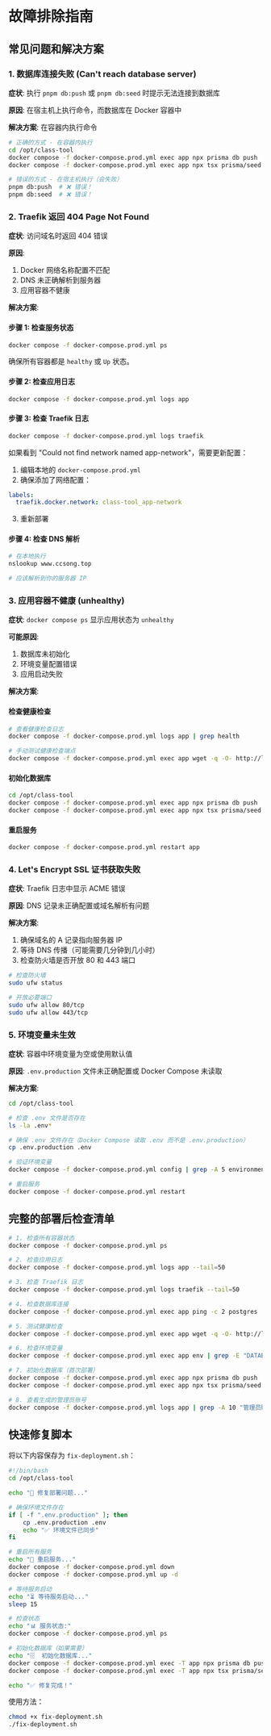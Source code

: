 # 故障排除指南

## 常见问题和解决方案

### 1. 数据库连接失败 (Can't reach database server)

**症状**: 执行 `pnpm db:push` 或 `pnpm db:seed` 时提示无法连接到数据库

**原因**: 在宿主机上执行命令，而数据库在 Docker 容器中

**解决方案**: 在容器内执行命令

```bash
# 正确的方式 - 在容器内执行
cd /opt/class-tool
docker compose -f docker-compose.prod.yml exec app npx prisma db push
docker compose -f docker-compose.prod.yml exec app npx tsx prisma/seed.ts

# 错误的方式 - 在宿主机执行（会失败）
pnpm db:push  # ❌ 错误！
pnpm db:seed  # ❌ 错误！
```

### 2. Traefik 返回 404 Page Not Found

**症状**: 访问域名时返回 404 错误

**原因**:

1. Docker 网络名称配置不匹配
2. DNS 未正确解析到服务器
3. 应用容器不健康

**解决方案**:

#### 步骤 1: 检查服务状态

```bash
docker compose -f docker-compose.prod.yml ps
```

确保所有容器都是 `healthy` 或 `Up` 状态。

#### 步骤 2: 检查应用日志

```bash
docker compose -f docker-compose.prod.yml logs app
```

#### 步骤 3: 检查 Traefik 日志

```bash
docker compose -f docker-compose.prod.yml logs traefik
```

如果看到 "Could not find network named app-network"，需要更新配置：

1. 编辑本地的 `docker-compose.prod.yml`
2. 确保添加了网络配置：

```yaml
labels:
  traefik.docker.network: class-tool_app-network
```

3. 重新部署

#### 步骤 4: 检查 DNS 解析

```bash
# 在本地执行
nslookup www.ccsong.top

# 应该解析到你的服务器 IP
```

### 3. 应用容器不健康 (unhealthy)

**症状**: `docker compose ps` 显示应用状态为 `unhealthy`

**可能原因**:

1. 数据库未初始化
2. 环境变量配置错误
3. 应用启动失败

**解决方案**:

#### 检查健康检查

```bash
# 查看健康检查日志
docker compose -f docker-compose.prod.yml logs app | grep health

# 手动测试健康检查端点
docker compose -f docker-compose.prod.yml exec app wget -q -O- http://localhost:3000/api/health
```

#### 初始化数据库

```bash
cd /opt/class-tool
docker compose -f docker-compose.prod.yml exec app npx prisma db push
docker compose -f docker-compose.prod.yml exec app npx tsx prisma/seed.ts
```

#### 重启服务

```bash
docker compose -f docker-compose.prod.yml restart app
```

### 4. Let's Encrypt SSL 证书获取失败

**症状**: Traefik 日志中显示 ACME 错误

**原因**: DNS 记录未正确配置或域名解析有问题

**解决方案**:

1. 确保域名的 A 记录指向服务器 IP
2. 等待 DNS 传播（可能需要几分钟到几小时）
3. 检查防火墙是否开放 80 和 443 端口

```bash
# 检查防火墙
sudo ufw status

# 开放必要端口
sudo ufw allow 80/tcp
sudo ufw allow 443/tcp
```

### 5. 环境变量未生效

**症状**: 容器中环境变量为空或使用默认值

**原因**: `.env.production` 文件未正确配置或 Docker Compose 未读取

**解决方案**:

```bash
cd /opt/class-tool

# 检查 .env 文件是否存在
ls -la .env*

# 确保 .env 文件存在（Docker Compose 读取 .env 而不是 .env.production）
cp .env.production .env

# 验证环境变量
docker compose -f docker-compose.prod.yml config | grep -A 5 environment

# 重启服务
docker compose -f docker-compose.prod.yml restart
```

## 完整的部署后检查清单

```bash
# 1. 检查所有容器状态
docker compose -f docker-compose.prod.yml ps

# 2. 检查应用日志
docker compose -f docker-compose.prod.yml logs app --tail=50

# 3. 检查 Traefik 日志
docker compose -f docker-compose.prod.yml logs traefik --tail=50

# 4. 检查数据库连接
docker compose -f docker-compose.prod.yml exec app ping -c 2 postgres

# 5. 测试健康检查
docker compose -f docker-compose.prod.yml exec app wget -q -O- http://localhost:3000/api/health

# 6. 检查环境变量
docker compose -f docker-compose.prod.yml exec app env | grep -E "DATABASE_URL|BETTER_AUTH"

# 7. 初始化数据库（首次部署）
docker compose -f docker-compose.prod.yml exec app npx prisma db push
docker compose -f docker-compose.prod.yml exec app npx tsx prisma/seed.ts

# 8. 查看生成的管理员账号
docker compose -f docker-compose.prod.yml logs app | grep -A 10 "管理员账号"
```

## 快速修复脚本

将以下内容保存为 `fix-deployment.sh`：

```bash
#!/bin/bash
cd /opt/class-tool

echo "🔧 修复部署问题..."

# 确保环境文件存在
if [ -f ".env.production" ]; then
    cp .env.production .env
    echo "✅ 环境文件已同步"
fi

# 重启所有服务
echo "🔄 重启服务..."
docker compose -f docker-compose.prod.yml down
docker compose -f docker-compose.prod.yml up -d

# 等待服务启动
echo "⏳ 等待服务启动..."
sleep 15

# 检查状态
echo "📊 服务状态:"
docker compose -f docker-compose.prod.yml ps

# 初始化数据库（如果需要）
echo "🗄️  初始化数据库..."
docker compose -f docker-compose.prod.yml exec -T app npx prisma db push || echo "⚠️  数据库已初始化或初始化失败"
docker compose -f docker-compose.prod.yml exec -T app npx tsx prisma/seed.ts || echo "⚠️  种子数据已存在或导入失败"

echo "✅ 修复完成！"
```

使用方法：

```bash
chmod +x fix-deployment.sh
./fix-deployment.sh
```
